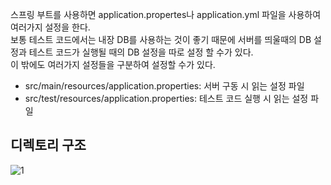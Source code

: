 스프링 부트를 사용하면 application.propertes나 application.yml 파일을 사용하여 여러가지 설정을 한다.   
보통 테스트 코드에서는 내장 DB를 사용하는 것이 좋기 때문에 서버를 띄울때의 DB 설정과 테스트 코드가 실행될 때의 DB 설정을 따로 설정 할 수가 있다.   
이 밖에도 여러가지 설정들을 구분하여 설정할 수가 있다.   
* src/main/resources/application.properties: 서버 구동 시 읽는 설정 파일
* src/test/resources/application.properties: 테스트 코드 실행 시 읽는 설정 파일

## 디렉토리 구조
![1]()